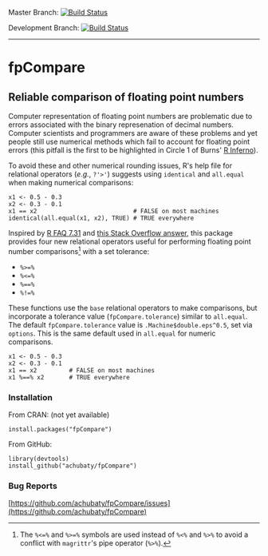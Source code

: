 Master Branch: [![Build Status](https://travis-ci.org/achubaty/fpCompare.svg?branch=master)](https://travis-ci.org/achubaty/fpCompare)

Development Branch: [![Build Status](https://travis-ci.org/achubaty/fpCompare.svg?branch=development)](https://travis-ci.org/achubaty/fpCompare)

-----

# fpCompare

## Reliable comparison of floating point numbers

Computer representation of floating point numbers are problematic due to errors associated with the binary represenation of decimal numbers. Computer scientists and programmers are aware of these problems and yet people still use numerical methods which fail to account for floating point errors (this pitfall is the first to be highlighted in Circle 1 of Burns' [R Inferno](http://www.burns-stat.com/pages/Tutor/R_inferno.pdf)).

To avoid these and other numerical rounding issues, R's help file for relational operators (*e.g.*, `?'>'`) suggests using `identical` and `all.equal` when making numerical comparisons:

    x1 <- 0.5 - 0.3
    x2 <- 0.3 - 0.1
    x1 == x2                           # FALSE on most machines
    identical(all.equal(x1, x2), TRUE) # TRUE everywhere

Inspired by [R FAQ 7.31](http://cran.r-project.org/doc/FAQ/R-FAQ.html#Why-doesn_0027t-R-think-these-numbers-are-equal_003f) and [this Stack Overflow answer](http://stackoverflow.com/a/2769618/1380598), this package provides four new relational operators useful for performing floating point number comparisons[^1] with a set tolerance:

- `%>=%`
- `%<=%`
- `%==%`
- `%!=%`

These functions use the `base` relational operators to make comparisons, but incorporate a tolerance value (`fpCompare.tolerance`) similar to `all.equal`. The default `fpCompare.tolerance` value is `.Machine$double.eps^0.5`, set via `options`. This is the same default used in `all.equal` for numeric comparisons.

    x1 <- 0.5 - 0.3
    x2 <- 0.3 - 0.1
    x1 == x2         # FALSE on most machines
    x1 %==% x2       # TRUE everywhere

[^1]: The `%<=%` and `%>=%` symbols are used instead of `%<%` and `%>%` to avoid a conflict with `magrittr`'s pipe operator (`%>%`).

### Installation

From CRAN: (not yet available)

    install.packages("fpCompare")

From GitHub:

    library(devtools)
    install_github("achubaty/fpCompare")

### Bug Reports

[https://github.com/achubaty/fpCompare/issues](https://github.com/achubaty/fpCompare)

